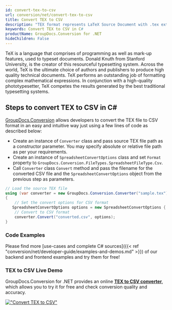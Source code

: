 ```yaml
---
id: convert-tex-to-csv
url: conversion/net/convert-tex-to-csv
title: Convert TEX to CSV
description: "TEX format represents LaTeX Source Document with .tex extension. Learn how to convert TEX to CSV file programmatically in C# language using GroupDocs.Conversion for .NET library."
keywords: Convert TEX to CSV in C#
productName: GroupDocs.Conversion for .NET
hideChildren: False
---
```


TeX is a language that comprises of programming as well as mark-up features, used to typeset documents. Donald Knuth from Stanford University, is the creator of this resourceful typesetting system. Across the world, TeX is the ultimate choice of authors and publishers to produce high quality technical documents. TeX performs an outstanding job of formatting complex mathematical expressions. In conjunction with a high-quality phototypesetter, TeX competes the results generated by the best traditional typesetting systems.

## Steps to convert TEX to CSV in C#

[GroupDocs.Conversion](https://products.groupdocs.com/conversion/net) allows developers to convert the TEX file to CSV format in an easy and intuitive way just using a few lines of code as described below:

* Create an instance of `Converter` class and pass source TEX file path as a constructor parameter. You may specify absolute or relative file path as per your requirements. 
* Create an instance of `SpreadsheetConvertOptions` class and set `Format` property to `GroupDocs.Conversion.FileTypes.SpreadsheetFileType.Csv`.
* Call `Converter` class `Convert` method and pass the filename for the converted CSV file and the `SpreadsheetConvertOptions` object from the previous step as parameters.

```csharp
// Load the source TEX file
using (var converter = new GroupDocs.Conversion.Converter("sample.tex"))
{
    // Set the convert options for CSV format
   SpreadsheetConvertOptions options = new SpreadsheetConvertOptions { Format = GroupDocs.Conversion.FileTypes.SpreadsheetFileType.Csv };
    // Convert to CSV format
    converter.Convert("converted.csv", options);
}
```

### Code Examples

Please find more [use-cases and complete C# sources]({{< ref "conversion/net/developer-guide/examples-and-demos.md" >}}) of our backend and frontend examples and try them for free!

### TEX to CSV Live Demo

GroupDocs.Conversion for .NET provides an online [**TEX to CSV converter**](https://products.groupdocs.app/conversion/tex-to-csv), which allows you to try it for free and check conversion quality and accuracy.

[!["Convert TEX to CSV"](conversion/net/images/convert-to-csv/convert-tex-to-csv.png)](https://products.groupdocs.app/conversion/tex-to-csv)